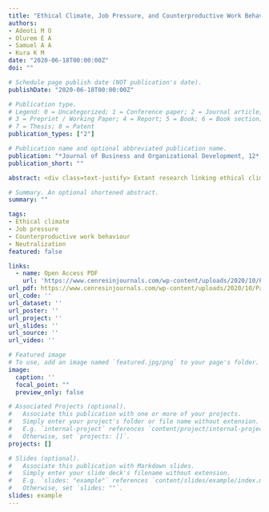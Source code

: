 ```yaml
---
title: "Ethical Climate, Job Pressure, and Counterproductive Work Behaviour Among Faculty Members: The Mediating Role of Neutralization"
authors:
- Adeoti M O
- Olurem E A
- Samuel A A
- Kura K M
date: "2020-06-18T00:00:00Z"
doi: ""

# Schedule page publish date (NOT publication's date).
publishDate: "2020-06-18T00:00:00Z"

# Publication type.
# Legend: 0 = Uncategorized; 1 = Conference paper; 2 = Journal article;
# 3 = Preprint / Working Paper; 4 = Report; 5 = Book; 6 = Book section;
# 7 = Thesis; 8 = Patent
publication_types: ["2"]

# Publication name and optional abbreviated publication name.
publication: "*Journal of Business and Organizational Development, 12*, (2) 84-114"
publication_short: ""

abstract: <div class=text-justify> Extant research linking ethical climate and job pressure to counterproductive work behaviour have consistently yielded significant results. However, the psychological mechanism that underlies the relationships between ethical climate, job pressure and counterproductive work behaviour remains unclear. We addressed this knowledge gap by examining the mediating role of neutralization in the relationships between ethical climate, job pressure and counterproductive work behaviour. The proposed model was tested by applying variance-based structural equation modeling to data collected from 356 academic faculty members of two ethnically diverse public universities in Nigeria. As expected, the results showed that both ethical climate and job pressure were significant predictors of counterproductive work behaviour. Additionally, the results established that the relationships between ethical climate and counterproductive work behaviour is mediated by neutralization. In the same vein, the results showed that job pressure triggers neutralization, which in turn, predicts counterproductive work behaviour. </div>

# Summary. An optional shortened abstract.
summary: ""

tags: 
- Ethical climate
- Job pressure
- Counterproductive work behaviour
- Neutralization
featured: false

links:
  - name: Open Access PDF 
    url: 'https://www.cenresinjournals.com/wp-content/uploads/2020/10/Page-84-1142020-12046.pdf'
url_pdf: https://www.cenresinjournals.com/wp-content/uploads/2020/10/Page-84-1142020-12046.pdf
url_code: ''
url_dataset: ''
url_poster: ''
url_project: ''
url_slides: ''
url_source: ''
url_video: ''

# Featured image
# To use, add an image named `featured.jpg/png` to your page's folder. 
image:
  caption: ''
  focal_point: ""
  preview_only: false

# Associated Projects (optional).
#   Associate this publication with one or more of your projects.
#   Simply enter your project's folder or file name without extension.
#   E.g. `internal-project` references `content/project/internal-project/index.md`.
#   Otherwise, set `projects: []`.
projects: []

# Slides (optional).
#   Associate this publication with Markdown slides.
#   Simply enter your slide deck's filename without extension.
#   E.g. `slides: "example"` references `content/slides/example/index.md`.
#   Otherwise, set `slides: ""`.
slides: example
---
```



